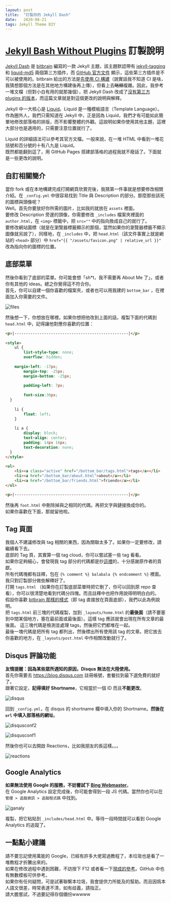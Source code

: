 ```yaml
---
layout: post
title:  "訂製你的 Jekyll Dash"
date:   2020-08-21
tags: Jekyll Theme DIY
---
```


# [Jekyll Bash Without Plugins](https://github.com/MyCodingSucks/jekyll-dash-without-plugins) 訂製說明  

[Jekyll Dash](https://github.com/bitbrain/jekyll-dash) 是 [bitbrain](https://github.com/bitbrain) 編寫的一款 Jekyll 主題，該主題默認帶有 [jekyll-tagging](https://github.com/pattex/jekyll-tagging) 和 [liquid-md5](https://github.com/pathawks/liquid-md5) 兩個第三方插件，而 [GitHub 官方文件](https://docs.github.com/en/github/working-with-github-pages/about-github-pages-and-jekyll#plugins) 顯示，這些第三方插件是不可以被使用的。bitbrain 給出的方法是[先使用 CI 構建](https://github.com/bitbrain/jekyll-dash#using-this-theme-directly-on-github-pages)（說實話我不知道 CI 是啥，我猜想那個方法是在其他地方構建後再上傳），但看上去~~略顯~~複雜。因此，我參考一堆文檔（但對小白有用的就那幾個），把 Jekyll Dash 改成了[沒有第三方 plugins 的版本](https://github.com/MyCodingSucks/jekyll-dash-without-plugins)，而這篇文章就是對這個更改的說明與解釋。  

Jekyll 中一大核心是 [Liquid](https://shopify.github.io/liquid/)。Liquid 是一種模板語言（Template Language）。作為圈外人，我們只需知道在 Jekyll 中，正是因為 Liquid，我們才有可能如此簡單地修改部落格的排版，而不影響整體的外觀。這說明如果你使用其他主題，這裡大部分也是適用的，只需要注意位置就行了。  

Liquid 的詳細語法可以參考其官方文檔。一般來說，在一堆 HTML 中看到一堆花括號和百分號的十有八九是 Liquid。  
既然都能翻到這了，用 GitHub Pages 搭建部落格的過程我就不廢話了。下面就是一些更改的說明。

## 自訂相關簡介  
當你 fork 或在本地構建完成打開網頁欣賞完後，我猜第一件事就是想要修改相關介紹。在 `_config.yml` 中很容易找到 Title 與 Description 的部分。那麼那些該死的圖標與頭像呢？  
Well。首先你要放好你所需的圖片，比如我的就放在 `assets` 裡面。  
要修改 Description 旁邊的頭像，你需要修改 `_includes` 檔案夾裡面的 `author.html`，在 `<img>` 標籤中，把 `src=""` 中的指向換成自己的就行了。   
要修改網站圖標（就是在瀏覽器標籤顯示的那個，當然如果你的瀏覽器標籤不顯示圖像就另說了），同樣地，在 `_includes` 中，把 `head.html`（該文件事實上就是網站的 `<head>` 部分）中 `href="{{ "/assets/favicon.png" | relative_url }}"` 改為指向你的圖標的位置。

## 底部菜單  
然後你看到了底部的菜單。你可能會想「sh*t，我不需要再 About Me 了」，或者你有其他的 ideas。總之你覺得這不符合你。  
首先，你可以自建一個你喜歡的檔案夾，或者也可以用我建的 `bottom_bar` ，在裡面加入你需要的文件。  

![files](/pic/files.png)

然後想一下，你想放在哪裡。如果你想把他改到上面的話，複製下面的代碼到 `head.html` 中，記得讓他對應你喜歡的位置：  

```html
<p>|--------------------------------------------------|</p>
		
<style>
	ul {
		list-style-type: none;
		overflow: hidden;
			
    margin-left: -17px;
		margin-top: -25px;
		margin-bottom: -25px;
			
		padding-left: 7px;
    
		font-size:30px;
  }	
	
	li {
		float: left;
	}
	
	li a {
		display: block;
		text-align: center;
		padding: 14px 16px;
		text-decoration: none;
  }
</style>
  
<ul>
	<li><a class="active" href="/bottom_bar/tags.html">tags</a></li>
	<li><a href="/bottom_bar/about.html">about</a></li>
	<li><a href="/bottom_bar/friends.html">friends</a></li>
</ul>

<p>|--------------------------------------------------|</p>
```

然後再 `foot.html` 中刪除掉與之相同的代碼。再把文字與鏈接換成你的。  
如果你喜歡在下面，那就留他啦。

## Tag 頁面  
我個人不建議修改與 tag 相關的東西，因為關聯太多了。如果你一定要修改，請繼續看下去。  
底部的 Tag 頁，其實算一個 tag cloud，你可以嘗試塞一些 tag 看看。  
如果你足夠細心，會發現我 tag 部分的代碼都是抄[這裡](https://codinfox.github.io/dev/2015/03/06/use-tags-and-categories-in-your-jekyll-based-github-pages/)的，十分感謝原作者的貢獻。  
所有代碼塊都有註釋，包在 `{% comment %} balabala {% endcomment %}` 裡面。我只對訂製部分做些解釋好了。  
打開 `tags.html` （如果你在訂製底部菜單時把它刪了，你可以回到原 repo 查看），你可以很清楚地看到代碼分四塊。而且註釋中也把作用說得明明白白的。  
假設你喜歡 [bitbrain 那樣的樣式](https://bitbrain.github.io)（即 tag 直接放在頁面底部），我們以此為例說明。  
把 `tags.html` 前三塊的代碼複製，加到 `_layouts/home.html` 的**最後面**（請不要塞到中間某個地方，塞在最前面或最後面）。這樣 tag 應該就會出現在所有文章的最後面。  這三塊代碼是檢測並處理 tags，然後把它們都堆在一起。  
最後一塊代碼是把所有 tag 都列出，然後標出所有使用該 tag 的文章。把它放去你喜歡的地方，在 `_layouts/post.html` 中作相關改動就行了。

## Disqus 評論功能  
**友情提醒：因為某些眾所週知的原因，Disqus 無法在大陸使用。**   
首先你需要去 https://blog.disqus.com 註冊帳號，套餐拉到最下選免費的就好了。  
跟著它設定，**記得填好 Shortname**，它相當於一個 ID 而且**不能更改**。  

![disqus](/pic/disqus.png)

回到 `_config.yml`，在 disqus 的 shortname 欄中填入你的 Shortname。**然後在 `url` 中填入部落格的網址**。   

![disqusconf2](/pic/disqusconf2.png)

![disqusconf1](/pic/disqusconf1.png) 

然後你也可以去開啟 Reactions，比如我朋友的長這樣。。。  

![reactions](/pic/reactions.png)

## Google Analytics  
**如果無法使用 Google 的服務，不妨嘗試下 [Bing Webmaster](https://www.bing.com/toolbox/webmaster/)**。  
在 Google Analytics 設定完成後，你可能會得到一段 JS 代碼。當然你也可以在 `管理 > 追蹤資訊 > 追蹤程式碼` 中找到。  

![ganaly](/pic/ganaly.png)

複製，把它粘貼到 `_includes/head.html` 中。等待一段時間就可以看到 Google Analytics 的追蹤了。

## 一點點小建議  
請不要忘記使用萬能的 Google，已經有許多大佬寫過教程了，本垃圾也是看了一堆教程才折騰出來的。  
如果在修改過程中遇到困難，不訪按下 F12 或者看一下[現成的參考](https://github.com/MyCodingSucks/MyCodingSucks.github.io)。GitHub 中也有無數模板可供參考。  
如果你有任何疑問，可是試著聯繫本垃圾，我會提供力所能及的幫助。而且因爲本人語文很差，時常表達不清，如有歧義，請指正。  
請大膽嘗試，不過要記得存個備份wwwww

